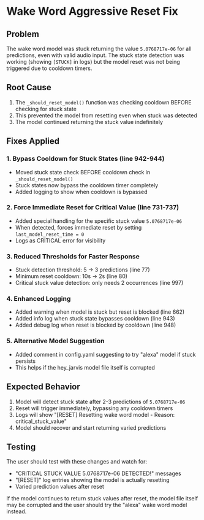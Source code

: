 # Wake Word Aggressive Reset Fix

## Problem
The wake word model was stuck returning the value `5.0768717e-06` for all predictions, even with valid audio input. The stuck state detection was working (showing `[STUCK]` in logs) but the model reset was not being triggered due to cooldown timers.

## Root Cause
1. The `_should_reset_model()` function was checking cooldown BEFORE checking for stuck state
2. This prevented the model from resetting even when stuck was detected
3. The model continued returning the stuck value indefinitely

## Fixes Applied

### 1. Bypass Cooldown for Stuck States (line 942-944)
- Moved stuck state check BEFORE cooldown check in `_should_reset_model()`
- Stuck states now bypass the cooldown timer completely
- Added logging to show when cooldown is bypassed

### 2. Force Immediate Reset for Critical Value (line 731-737)
- Added special handling for the specific stuck value `5.0768717e-06`
- When detected, forces immediate reset by setting `last_model_reset_time = 0`
- Logs as CRITICAL error for visibility

### 3. Reduced Thresholds for Faster Response
- Stuck detection threshold: 5 → 3 predictions (line 77)
- Minimum reset cooldown: 10s → 2s (line 80)
- Critical stuck value detection: only needs 2 occurrences (line 997)

### 4. Enhanced Logging
- Added warning when model is stuck but reset is blocked (line 662)
- Added info log when stuck state bypasses cooldown (line 943)
- Added debug log when reset is blocked by cooldown (line 948)

### 5. Alternative Model Suggestion
- Added comment in config.yaml suggesting to try "alexa" model if stuck persists
- This helps if the hey_jarvis model file itself is corrupted

## Expected Behavior
1. Model will detect stuck state after 2-3 predictions of `5.0768717e-06`
2. Reset will trigger immediately, bypassing any cooldown timers
3. Logs will show "[RESET] Resetting wake word model - Reason: critical_stuck_value"
4. Model should recover and start returning varied predictions

## Testing
The user should test with these changes and watch for:
- "CRITICAL STUCK VALUE 5.0768717e-06 DETECTED!" messages
- "[RESET]" log entries showing the model is actually resetting
- Varied prediction values after reset

If the model continues to return stuck values after reset, the model file itself may be corrupted and the user should try the "alexa" wake word model instead.